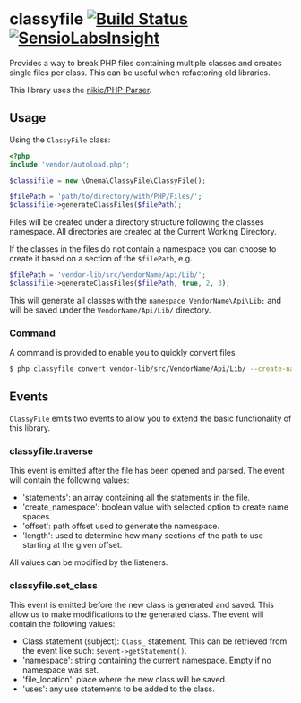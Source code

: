 # classyfile [![Build Status](https://travis-ci.org/onema/classyfile.svg)](https://travis-ci.org/onema/classyfile) [![SensioLabsInsight](https://insight.sensiolabs.com/projects/7cd81039-46d2-4a18-b57b-6242cb18f3b4/mini.png)](https://insight.sensiolabs.com/projects/7cd81039-46d2-4a18-b57b-6242cb18f3b4)
Provides a way to break PHP files containing multiple classes and creates single files per class.
This can be useful when refactoring old libraries. 

This library uses the [nikic/PHP-Parser](https://github.com/nikic/PHP-Parser).

## Usage

Using the `ClassyFile` class:

```php 
<?php
include 'vendor/autoload.php';

$classifile = new \Onema\ClassyFile\ClassyFile();

$filePath = 'path/to/directory/with/PHP/Files/';
$classifile->generateClassFiles($filePath);

```

Files will be created under a directory structure following the classes namespace. All directories are created at the Current Working Directory.

If the classes in the files do not contain a namespace you can choose to create it based on a section of the `$filePath`, e.g.

```php
$filePath = 'vendor-lib/src/VendorName/Api/Lib/';
$classifile->generateClassFiles($filePath, true, 2, 3);
```

This will generate all classes with the `namespace VendorName\Api\Lib;` and will be saved under the `VendorName/Api/Lib/` directory.

### Command
A command is provided to enable you to quickly convert files
```sh
$ php classyfile convert vendor-lib/src/VendorName/Api/Lib/ --create-namespace --offset=2 --length=3
```
## Events
`ClassyFile` emits two events to allow you to extend the basic functionality of this library.

### classyfile.traverse
This event is emitted after the file has been opened and parsed. The event will contain the following values:

- 'statements': an array containing all the statements in the file.
- 'create_namespace': boolean value with selected option to create name spaces.
- 'offset': path offset used to generate the namespace.
- 'length': used to determine how many sections of the path to use starting at the given offset.

All values can be modified by the listeners.

### classyfile.set_class
This event is emitted before the new class is generated and saved. This allow us to make modifications to the generated class. The event will contain the following values:

- Class statement (subject): `Class_` statement. This can be retrieved from the event like such: `$event->getStatement()`.
- 'namespace': string containing the current namespace. Empty if no namespace was set.
- 'file_location': place where the new class will be saved.
- 'uses': any use statements to be added to the class.


